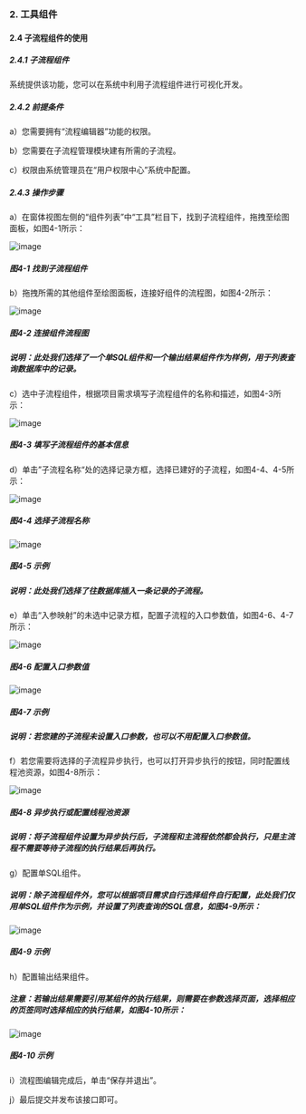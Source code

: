 ### 2. 工具组件

#### 2.4 子流程组件的使用

##### 2.4.1 子流程组件

系统提供该功能，您可以在系统中利用子流程组件进行可视化开发。

##### 2.4.2 前提条件

a）您需要拥有“流程编辑器”功能的权限。

b）您需要在子流程管理模块建有所需的子流程。

c）权限由系统管理员在“用户权限中心”系统中配置。

##### 2.4.3 操作步骤

a）在窗体视图左侧的“组件列表”中“工具”栏目下，找到子流程组件，拖拽至绘图面板，如图4-1所示：

![image](https://user-images.githubusercontent.com/79617492/180146510-ba14025b-e657-41e2-9db0-29304353c206.png)

##### 图4-1 找到子流程组件

b）拖拽所需的其他组件至绘图面板，连接好组件的流程图，如图4-2所示：

![image](https://user-images.githubusercontent.com/79617492/180146551-d1dcce96-bb6e-43a5-adcf-ad3e2a0d0549.png)

##### 图4-2 连接组件流程图

##### 说明：此处我们选择了一个单SQL组件和一个输出结果组件作为样例，用于列表查询数据库中的记录。

c）选中子流程组件，根据项目需求填写子流程组件的名称和描述，如图4-3所示：

![image](https://user-images.githubusercontent.com/79617492/180146578-5cc89b0b-d4fb-4044-a86f-41ab5a4efe11.png)

##### 图4-3 填写子流程组件的基本信息

d）单击”子流程名称“处的选择记录方框，选择已建好的子流程，如图4-4、4-5所示：

![image](https://user-images.githubusercontent.com/79617492/180146618-8bac33b5-e4f0-4902-87bd-3953e06d58bf.png)

##### 图4-4 选择子流程名称

![image](https://user-images.githubusercontent.com/79617492/180146650-93a6e0ee-7503-4856-9a2a-59a7d82d4072.png)

##### 图4-5 示例

##### 说明：此处我们选择了往数据库插入一条记录的子流程。

e）单击“入参映射”的未选中记录方框，配置子流程的入口参数值，如图4-6、4-7所示：

![image](https://user-images.githubusercontent.com/79617492/180146680-493a39df-8216-45ae-89f7-5829bd3a7913.png)

##### 图4-6 配置入口参数值

![image](https://user-images.githubusercontent.com/79617492/180146699-60da77e3-4b06-4fcd-863f-fdc680ad2372.png)

##### 图4-7 示例

##### 说明：若您建的子流程未设置入口参数，也可以不用配置入口参数值。

f）若您需要将选择的子流程异步执行，也可以打开异步执行的按钮，同时配置线程池资源，如图4-8所示：

![image](https://user-images.githubusercontent.com/79617492/180146739-64f01d75-d28e-470d-b819-11cdc366fa37.png)

##### 图4-8 异步执行或配置线程池资源

##### 说明：将子流程组件设置为异步执行后，子流程和主流程依然都会执行，只是主流程不需要等待子流程的执行结果后再执行。

g）配置单SQL组件。

##### 说明：除子流程组件外，您可以根据项目需求自行选择组件自行配置，此处我们仅用单SQL组件作为示例，并设置了列表查询的SQL信息，如图4-9所示：

![image](https://user-images.githubusercontent.com/79617492/180146773-724ce8f9-b19b-4f19-b3b1-cdd699494433.png)

##### 图4-9 示例

h）配置输出结果组件。

##### 注意：若输出结果需要引用某组件的执行结果，则需要在参数选择页面，选择相应的页签同时选择相应的执行结果，如图4-10所示：

![image](https://user-images.githubusercontent.com/79617492/180146796-4190fc0a-1227-48b8-a01d-e657c8f0b93f.png)

##### 图4-10 示例

i）流程图编辑完成后，单击“保存并退出”。

j）最后提交并发布该接口即可。
